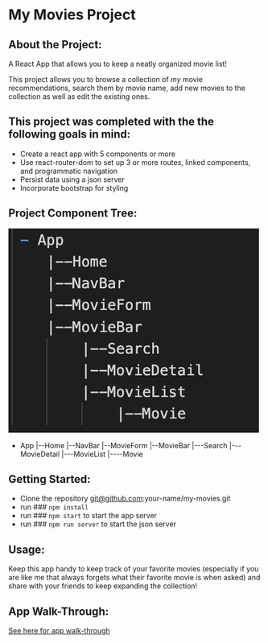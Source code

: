 # My Movies Project

## About the Project:
A React App that allows you to keep a neatly organized movie list!

This project allows you to browse a collection of *my* movie recommendations, search them by movie name, add new movies to the collection as well as edit the existing ones.


## This project was completed with the the following goals in mind: 
 - Create a react app with 5 components or more
 - Use react-router-dom to set up 3 or more routes, linked components, and programmatic navigation
 - Persist data using a json server
 - Incorporate bootstrap for styling

 ## Project Component Tree:
 ![Alt text](src/App_Tree.png?raw=true "App Component Tree")
 - App
    |--Home
    |--NavBar
    |--MovieForm
    |--MovieBar
        |---Search
        |---MovieDetail
        |---MovieList
            |----Movie


## Getting Started:
- Clone the repository git@github.com:your-name/my-movies.git
- run ### `npm install`
- run ### `npm start` to start the app server
- run ### `npm run server` to start the json server

## Usage:
Keep this app handy to keep track of your favorite movies (especially if you are like me that always forgets what their favorite movie is when asked) and share with your friends to keep expanding the collection!

## App Walk-Through:
[See here for app walk-through](https://youtu.be/Tr6b7-vz59o)